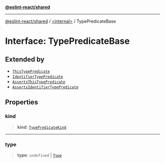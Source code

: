 [**@eslint-react/shared**](../../README.md)

***

[@eslint-react/shared](../../README.md) / [\<internal\>](../README.md) / TypePredicateBase

# Interface: TypePredicateBase

## Extended by

- [`ThisTypePredicate`](ThisTypePredicate.md)
- [`IdentifierTypePredicate`](IdentifierTypePredicate.md)
- [`AssertsThisTypePredicate`](AssertsThisTypePredicate.md)
- [`AssertsIdentifierTypePredicate`](AssertsIdentifierTypePredicate.md)

## Properties

### kind

> **kind**: [`TypePredicateKind`](../enumerations/TypePredicateKind.md)

***

### type

> **type**: `undefined` \| [`Type`](Type.md)

